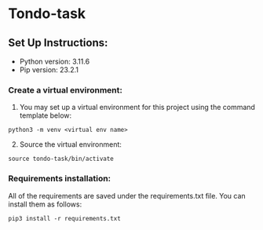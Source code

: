 # Tondo-task

## Set Up Instructions:

- Python version: 3.11.6
- Pip version: 23.2.1

### Create a virtual environment:

1. You may set up a virtual environment for this project using the command template below:

```
python3 -m venv <virtual env name>
```
2. Source the virtual environment:

```
source tondo-task/bin/activate
```

### Requirements installation:

All of the requirements are saved under the requirements.txt file. You can install them as follows:

```
pip3 install -r requirements.txt
```
